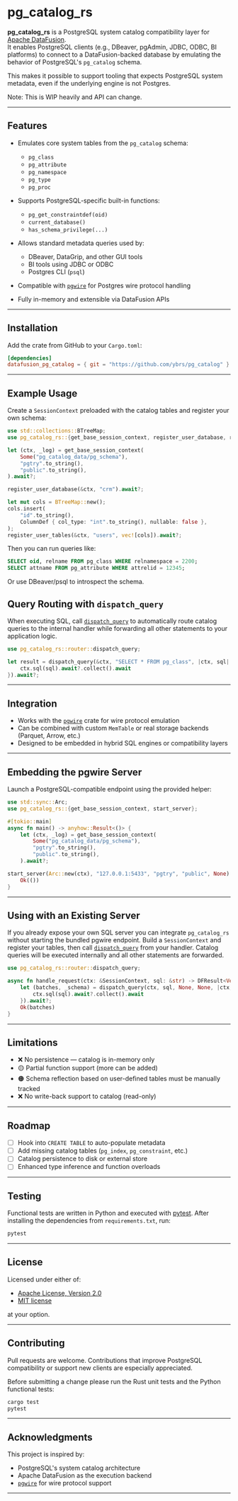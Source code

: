 # pg_catalog_rs

**pg_catalog_rs** is a PostgreSQL system catalog compatibility layer for [Apache DataFusion](https://github.com/apache/datafusion).  
It enables PostgreSQL clients (e.g., DBeaver, pgAdmin, JDBC, ODBC, BI platforms) to connect to a DataFusion-backed database by emulating the behavior of PostgreSQL's `pg_catalog` schema.

This makes it possible to support tooling that expects PostgreSQL system metadata, even if the underlying engine is not Postgres.

Note: This is WIP heavily and API can change.

---

## Features
- Emulates core system tables from the `pg_catalog` schema:
  - `pg_class`
  - `pg_attribute`
  - `pg_namespace`
  - `pg_type`
  - `pg_proc`

- Supports PostgreSQL-specific built-in functions:
  - `pg_get_constraintdef(oid)`
  - `current_database()`
  - `has_schema_privilege(...)`

- Allows standard metadata queries used by:
  - DBeaver, DataGrip, and other GUI tools
  - BI tools using JDBC or ODBC
  - Postgres CLI (`psql`)

- Compatible with [`pgwire`](https://crates.io/crates/pgwire`) for Postgres wire protocol handling

- Fully in-memory and extensible via DataFusion APIs

---

## Installation

Add the crate from GitHub to your `Cargo.toml`:

```toml
[dependencies]
datafusion_pg_catalog = { git = "https://github.com/ybrs/pg_catalog" }
```

---

## Example Usage

Create a `SessionContext` preloaded with the catalog tables and register your own schema:
```rust
use std::collections::BTreeMap;
use pg_catalog_rs::{get_base_session_context, register_user_database, register_user_tables, ColumnDef};

let (ctx, _log) = get_base_session_context(
    Some("pg_catalog_data/pg_schema"),
    "pgtry".to_string(),
    "public".to_string(),
).await?;

register_user_database(&ctx, "crm").await?;

let mut cols = BTreeMap::new();
cols.insert(
    "id".to_string(),
    ColumnDef { col_type: "int".to_string(), nullable: false },
);
register_user_tables(&ctx, "users", vec![cols]).await?;
```

Then you can run queries like:

```sql
SELECT oid, relname FROM pg_class WHERE relnamespace = 2200;
SELECT attname FROM pg_attribute WHERE attrelid = 12345;
```

Or use DBeaver/psql to introspect the schema.

## Query Routing with `dispatch_query`

When executing SQL, call [`dispatch_query`](src/router.rs) to automatically
route catalog queries to the internal handler while forwarding all other
statements to your application logic.

```rust
use pg_catalog_rs::router::dispatch_query;

let result = dispatch_query(&ctx, "SELECT * FROM pg_class", |ctx, sql| async move {
    ctx.sql(sql).await?.collect().await
}).await?;
```

---

## Integration

- Works with the [`pgwire`](https://github.com/sunng87/pgwire) crate for wire protocol emulation
- Can be combined with custom `MemTable` or real storage backends (Parquet, Arrow, etc.)
- Designed to be embedded in hybrid SQL engines or compatibility layers

---

## Embedding the pgwire Server

Launch a PostgreSQL-compatible endpoint using the provided helper:

```rust
use std::sync::Arc;
use pg_catalog_rs::{get_base_session_context, start_server};

#[tokio::main]
async fn main() -> anyhow::Result<()> {
    let (ctx, _log) = get_base_session_context(
        Some("pg_catalog_data/pg_schema"),
        "pgtry".to_string(),
        "public".to_string(),
    ).await?;

start_server(Arc::new(ctx), "127.0.0.1:5433", "pgtry", "public", None).await?;
    Ok(())
}
```

---

## Using with an Existing Server

If you already expose your own SQL server you can integrate `pg_catalog_rs` without
starting the bundled pgwire endpoint. Build a `SessionContext` and register your
tables, then call [`dispatch_query`](src/router.rs) from your handler. Catalog
queries will be executed internally and all other statements are forwarded.

```rust
use pg_catalog_rs::router::dispatch_query;

async fn handle_request(ctx: &SessionContext, sql: &str) -> DFResult<Vec<RecordBatch>> {
    let (batches, _schema) = dispatch_query(ctx, sql, None, None, |ctx, sql| async move {
        ctx.sql(sql).await?.collect().await
    }).await?;
    Ok(batches)
}
```

---

## Limitations

- ❌ No persistence — catalog is in-memory only
- 🟡 Partial function support (more can be added)
- 🟠 Schema reflection based on user-defined tables must be manually tracked
- ❌ No write-back support to catalog (read-only)

---

## Roadmap
- [ ] Hook into `CREATE TABLE` to auto-populate metadata
- [ ] Add missing catalog tables (`pg_index`, `pg_constraint`, etc.)
- [ ] Catalog persistence to disk or external store
- [ ] Enhanced type inference and function overloads

---

## Testing

Functional tests are written in Python and executed with [pytest](https://docs.pytest.org/).
After installing the dependencies from `requirements.txt`, run:

```bash
pytest
```

---

## License

Licensed under either of:

- [Apache License, Version 2.0](LICENSE-APACHE)
- [MIT license](LICENSE-MIT)

at your option.

---

## Contributing

Pull requests are welcome. Contributions that improve PostgreSQL compatibility or support new clients are especially appreciated.

Before submitting a change please run the Rust unit tests and the Python functional
tests:

```bash
cargo test
pytest
```

---

## Acknowledgments

This project is inspired by:

- PostgreSQL's system catalog architecture
- Apache DataFusion as the execution backend
- [`pgwire`](https://github.com/sunng87/pgwire) for wire protocol support

---
